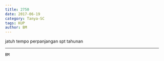 ```yaml
---
title: 2750
date: 2017-06-19
category: Tanya-SC
tags: KUP
author: BM
---
```


jatuh tempo perpanjangan spt tahunan

---



`BM`
